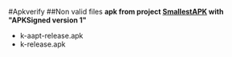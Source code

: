 #Apkverify
##Non valid files
**apk from project [SmallestAPK](https://github.com/krossovochkin/SmallestAPK) with "APKSigned version 1"**
- k-aapt-release.apk
- k-release.apk